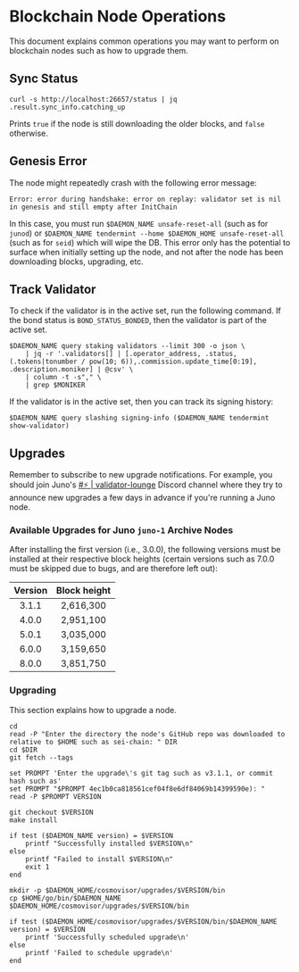 # Blockchain Node Operations

This document explains common operations you may want to perform on blockchain nodes such as how to upgrade them.

## Sync Status

```shell
curl -s http://localhost:26657/status | jq .result.sync_info.catching_up
```

Prints `true` if the node is still downloading the older blocks, and `false` otherwise.

## Genesis Error

The node might repeatedly crash with the following error message:

```
Error: error during handshake: error on replay: validator set is nil in genesis and still empty after InitChain
```

In this case, you must run `$DAEMON_NAME unsafe-reset-all` (such as for `junod`) or `$DAEMON_NAME tendermint --home $DAEMON_HOME unsafe-reset-all` (such as for `seid`) which will wipe the DB. This error only has the potential to surface when initially setting up the node, and not after the node has been downloading blocks, upgrading, etc.

## Track Validator

To check if the validator is in the active set, run the following command. If the bond status is `BOND_STATUS_BONDED`, then the validator is part of the active set.

```shell
$DAEMON_NAME query staking validators --limit 300 -o json \
    | jq -r '.validators[] | [.operator_address, .status, (.tokens|tonumber / pow(10; 6)),.commission.update_time[0:19], .description.moniker] | @csv' \
    | column -t -s"," \
    | grep $MONIKER
```

If the validator is in the active set, then you can track its signing history:

```shell
$DAEMON_NAME query slashing signing-info ($DAEMON_NAME tendermint show-validator)
```

## Upgrades

Remember to subscribe to new upgrade notifications. For example, you should join Juno's [#⚡ | validator-lounge](https://discord.com/channels/816256689078403103/816263136491339867) Discord channel where they try to announce new upgrades a few days in advance if you're running a Juno node.

### Available Upgrades for Juno `juno-1` Archive Nodes

After installing the first version (i.e., 3.0.0), the following versions must be installed at their respective block heights (certain versions such as 7.0.0 must be skipped due to bugs, and are therefore left out):

|Version|Block height|
|:---:|:---:|
|3.1.1|2,616,300|
|4.0.0|2,951,100|
|5.0.1|3,035,000|
|6.0.0|3,159,650|
|8.0.0|3,851,750|

### Upgrading

This section explains how to upgrade a node.

```shell
cd
read -P "Enter the directory the node's GitHub repo was downloaded to relative to $HOME such as sei-chain: " DIR
cd $DIR
git fetch --tags

set PROMPT 'Enter the upgrade\'s git tag such as v3.1.1, or commit hash such as'
set PROMPT "$PROMPT 4ec1b0ca818561cef04f8e6df84069b14399590e): "
read -P $PROMPT VERSION

git checkout $VERSION
make install

if test ($DAEMON_NAME version) = $VERSION
    printf "Successfully installed $VERSION\n"
else
    printf "Failed to install $VERSION\n"
    exit 1
end

mkdir -p $DAEMON_HOME/cosmovisor/upgrades/$VERSION/bin
cp $HOME/go/bin/$DAEMON_NAME $DAEMON_HOME/cosmovisor/upgrades/$VERSION/bin

if test ($DAEMON_HOME/cosmovisor/upgrades/$VERSION/bin/$DAEMON_NAME version) = $VERSION
    printf 'Successfully scheduled upgrade\n'
else
    printf 'Failed to schedule upgrade\n'
end
```
